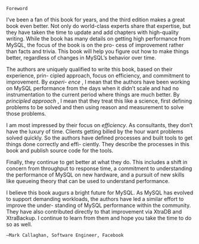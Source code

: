 
```
Foreword
```
I’ve been a fan of this book for years, and the third edition makes a great book even
better. Not only do world-class experts share that expertise, but they have taken the
time to update and add chapters with high-quality writing. While the book has many
details on getting high performance from MySQL, the focus of the book is on the pro-
cess of improvement rather than facts and trivia. This book will help you figure out
how to make things better, regardless of changes in MySQL’s behavior over time.

The authors are uniquely qualified to write this book, based on their experience, prin-
cipled approach, focus on efficiency, and commitment to improvement. By _experi-
ence_ , I mean that the authors have been working on MySQL performance from the days
when it didn’t scale and had no instrumentation to the current period where things are
much better. By _principled approach_ , I mean that they treat this like a science, first
defining problems to be solved and then using reason and measurement to solve those
problems.

I am most impressed by their focus on _efficiency_. As consultants, they don’t have the
luxury of time. Clients getting billed by the hour want problems solved quickly. So the
authors have defined processes and built tools to get things done correctly and effi-
ciently. They describe the processes in this book and publish source code for the tools.

Finally, they continue to get better at what they do. This includes a shift in concern
from throughput to response time, a commitment to understanding the performance
of MySQL on new hardware, and a pursuit of new skills like queueing theory that can
be used to understand performance.

I believe this book augurs a bright future for MySQL. As MySQL has evolved to support
demanding workloads, the authors have led a similar effort to improve the under-
standing of MySQL performance within the community. They have also contributed
directly to that improvement via XtraDB and XtraBackup. I continue to learn from them
and hope you take the time to do so as well.

```
—Mark Callaghan, Software Engineer, Facebook
```
